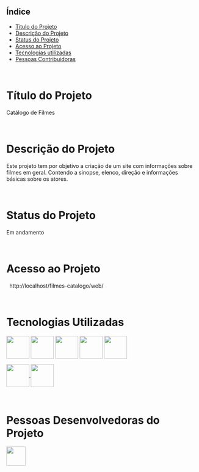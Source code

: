 ## Índice 
* [Título do Projeto](#filmes-catálogo)
* [Descrição do Projeto](#descrição-do-projeto)
* [Status do Projeto](#status-do-projeto)
* [Acesso ao Projeto](#acesso-ao-projeto)
* [Tecnologias utilizadas](#tecnologias-utilizadas)
* [Pessoas Contribuidoras](#pessoas-contribuidoras)

&nbsp;
# Título do Projeto
Catálogo de Filmes

&nbsp;
# Descrição do Projeto
Este projeto tem por objetivo a criação de um site com informações sobre filmes em geral. Contendo a sinopse, elenco, direção e informações básicas sobre os atores.

&nbsp;
# Status do Projeto
Em andamento

&nbsp;
# Acesso ao Projeto
&nbsp;
http://localhost/filmes-catalogo/web/

&nbsp;
&nbsp;
# Tecnologias Utilizadas
 <p><abbr title="PHP"><img src="https://cdn.jsdelivr.net/gh/devicons/devicon/icons/php/php-original.svg" align="center" heigth="50" width="60" /></abbr>
<abbr title="HTML5"><img src="https://cdn.jsdelivr.net/gh/devicons/devicon/icons/html5/html5-original-wordmark.svg" align="center" heigth="50" width="60"></abbr>
<abbr title="CSS"><img src="https://cdn.jsdelivr.net/gh/devicons/devicon/icons/css3/css3-original-wordmark.svg" align="center" heigth="50" width="60"></abbr>
<abbr title="Composer"><img src="https://cdn.jsdelivr.net/gh/devicons/devicon/icons/composer/composer-original.svg" align="center" heigth="50" width="60"/></abbr>
<abbr title="Drupal"><img src="https://cdn.jsdelivr.net/gh/devicons/devicon/icons/drupal/drupal-original.svg" align="center" heigth="50" width="60"/> </abbr></p>
 <abbr title="Git"><img src="https://cdn.jsdelivr.net/gh/devicons/devicon/icons/git/git-plain-wordmark.svg" align="center" heigth="50" width="60"/> </abbr>
<abbr title="GitHub"> <img src="https://cdn.jsdelivr.net/gh/devicons/devicon/icons/github/github-original-wordmark.svg" align="center" heigth="50" width="60" /></abbr> </p>

&nbsp;
&nbsp;

# Pessoas Desenvolvedoras do Projeto
<abbr title="Linkedin"><a href="https://www.linkedin.com/in/marcelo-galdino-4b309465/"> <img src="https://cdn.jsdelivr.net/gh/devicons/devicon/icons/linkedin/linkedin-original.svg" align="center" height="50"/> </abbr></a>